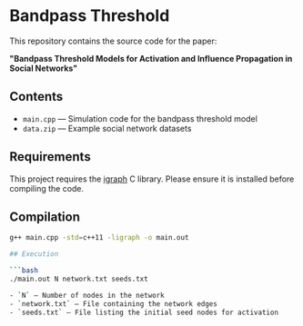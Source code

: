# Bandpass Threshold

This repository contains the source code for the paper:

**"Bandpass Threshold Models for Activation and Influence Propagation in Social Networks"**

## Contents

- `main.cpp` — Simulation code for the bandpass threshold model  
- `data.zip` — Example social network datasets

## Requirements

This project requires the [igraph](https://igraph.org/) C library. Please ensure it is installed before compiling the code.

## Compilation

```bash
g++ main.cpp -std=c++11 -ligraph -o main.out

## Execution

```bash
./main.out N network.txt seeds.txt

- `N` — Number of nodes in the network
- `network.txt` — File containing the network edges
- `seeds.txt` — File listing the initial seed nodes for activation
